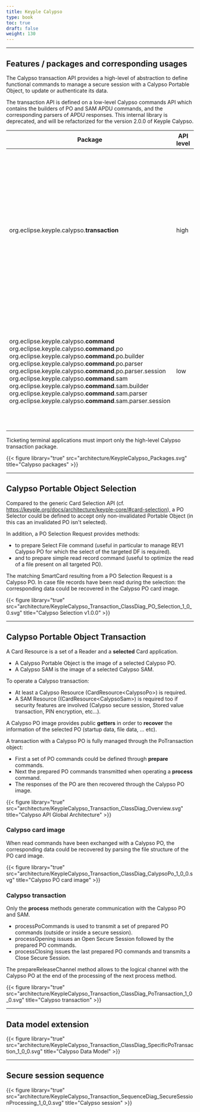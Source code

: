 ```yaml
---
title: Keyple Calypso
type: book
toc: true
draft: false
weight: 130
---
```


---

## Features / packages and corresponding usages

The Calypso transaction API provides a high-level of abstraction to define functional commands to manage a secure session with a Calypso Portable Object, to update or authenticate its data.

The transaction API is defined on a low-level Calypso commands API which contains the builders of PO and SAM APDU commands, and the corresponding parsers of APDU responses. This internal library is deprecated, and will be refactorized for the version 2.0.0 of Keyple Calypso.

<table>
<thead>
  <tr>
    <th>Package</th>
    <th>API<br/>level</th>
    <th>Feature</th>
  </tr>
</thead>
<tbody>
  <tr>
    <td width="50%">org.eclipse.keyple.calypso.<b>transaction</b></td>
    <td width="8%">high</td>
    <td>Calypso Portable Object commands and secure transaction management<br/>
      <ul><li>CalypsoAPI, command’s settings are limited to functional parameters<br/></li>
        <li>Calypso SAM (Secure Module) operations automatically processed<br/></li></ul>
      (only functional parameters)</td>
  </tr>
  <tr>
    <td>org.eclipse.keyple.calypso.<b>command</b><br/>
      org.eclipse.keyple.calypso.<b>command</b>.po<br/>
      org.eclipse.keyple.calypso.<b>command</b>.po.builder<br/>
      org.eclipse.keyple.calypso.<b>command</b>.po.parser<br/>
      org.eclipse.keyple.calypso.<b>command</b>.po.parser.session<br/>
      org.eclipse.keyple.calypso.<b>command</b>.sam<br/>
      org.eclipse.keyple.calypso.<b>command</b>.sam.builder<br/>
      org.eclipse.keyple.calypso.<b>command</b>.sam.parser<br/>
      org.eclipse.keyple.calypso.<b>command</b>.sam.parser.session</td>
    <td>low</td>
    <td>Calypso PO &amp; SAM APDU commands' sets<br/>
      <ul><li>APDU command builders<br/></li>
        <li>APDU response parsers<br/></li></ul>
      (technical parameter settings specific to the PO &amp; SAM revisions)<br></td>
  </tr>
</tbody>
</table>

Ticketing terminal applications must import only the high-level Calypso transaction package.

{{< figure library="true" src="architecture/KeypleCalypso_Packages.svg" title="Calypso packages" >}}

<!-- The only exception is the implementation a Calypso PO/SAM test tool, the setting of low-level APDU commands with wrong settings could require the usage of the Calypso command packages. -->

---
## Calypso Portable Object Selection
Compared to the generic Card Selection API (cf. https://keyple.org/docs/architecture/keyple-core/#card-selection), a PO Selector could be defined to accept only non-invalidated Portable Object (in this cas an invalidated PO isn't selected).

In addition, a PO Selection Request provides methods:

 - to prepare Select File command (useful in particular to manage REV1 Calypso PO for which the select of the targeted DF is required).
 - and to prepare simple read record command (useful to optimize the read of a file present on all targeted PO).

The matching SmartCard resulting from a PO Selection Request is a Calypso PO. In case file records have been read during the selection: the corresponding data could be recovered in the Calypso PO card image.

{{< figure library="true" src="architecture/KeypleCalypso_Transaction_ClassDiag_PO_Selection_1_0_0.svg" title="Calypso Selection v1.0.0" >}}

---
## Calypso Portable Object Transaction

A Card Resource is a set of a Reader and a **selected** Card application.

 - A Calypso Portable Object is the image of a selected Calypso PO.
 - A Calypso SAM is the image of a selected Calypso SAM.

To operate a Calypso transaction:

 - At least a Calypso Resource (CardResource&lt;CalypsoPo&gt;) is required.
 - A SAM Resource ((CardResource&lt;CalypsoSam&gt;) is required too if security features are involved (Calypso secure session, Stored value transaction, PIN encryption, etc…).

A Calypso PO image provides public **getters** in order to **recover** the information of the selected PO (startup data, file data, … etc).

A transaction with a Calypso PO is fully managed through the PoTransaction object:

 - First a set of PO commands could be defined through **prepare** commands.
 - Next the prepared PO commands transmitted when operating a **process** command.
 - The responses of the PO are then recovered through the Calypso PO image.

{{< figure library="true" src="architecture/KeypleCalypso_Transaction_ClassDiag_Overview.svg" title="Calypso API Global Architecture" >}}

### Calypso card image
When read commands have been exchanged with a Calypso PO, the corresponding data could be recovered by parsing the file structure of the PO card image.

{{< figure library="true" src="architecture/KeypleCalypso_Transaction_ClassDiag_CalypsoPo_1_0_0.svg" title="Calypso PO card image" >}}

### Calypso transaction
Only the **process** methods generate communication with the Calypso PO and SAM.
 - processPoCommands is used to transmit a set of prepared PO commands (outside or inside a secure session).
 - processOpening issues an Open Secure Session followed by the prepared PO commands.
 - processClosing issues the last prepared PO commands and transmits a Close Secure Session.
<!---
 - prepareManageSession allows to change authenticate or change the encryption mode.
-->

The prepareReleaseChannel method allows to the logical channel with the Calypso PO at the end of the processing of the next process method.

{{< figure library="true" src="architecture/KeypleCalypso_Transaction_ClassDiag_PoTransaction_1_0_0.svg" title="Calypso transaction" >}}

---
## Data model extension

{{< figure library="true" src="architecture/KeypleCalypso_Transaction_ClassDiag_SpecificPoTransaction_1_0_0.svg" title="Calypso Data Model" >}}

---
## Secure session sequence

{{< figure library="true" src="architecture/KeypleCalypso_Transaction_SequenceDiag_SecureSessionProcessing_1_0_0.svg" title="Calypso session" >}}
